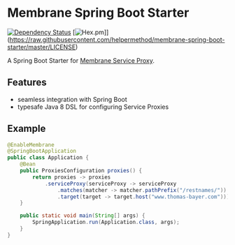 # Membrane Spring Boot Starter

[![Dependency Status](https://www.versioneye.com/user/projects/59109d639e070f003f7cb97c/badge.svg?style=flat-square)](https://www.versioneye.com/user/projects/59109d639e070f003f7cb97c)
[![Hex.pm](https://img.shields.io/hexpm/l/plug.svg?style=flat-square)]](https://raw.githubusercontent.com/helpermethod/membrane-spring-boot-starter/master/LICENSE)

A Spring Boot Starter for [Membrane Service Proxy](https://github.com/membrane/service-proxy).

## Features

* seamless integration with Spring Boot
* typesafe Java 8 DSL for configuring Service Proxies

## Example

```java
@EnableMembrane
@SpringBootApplication
public class Application {
    @Bean
    public ProxiesConfiguration proxies() {
        return proxies -> proxies
            .serviceProxy(serviceProxy -> serviceProxy
                .matches(matcher -> matcher.pathPrefix("/restnames/"))
                .target(target -> target.host("www.thomas-bayer.com")));
    }

    public static void main(String[] args) {
        SpringApplication.run(Application.class, args);
    }
}
```

